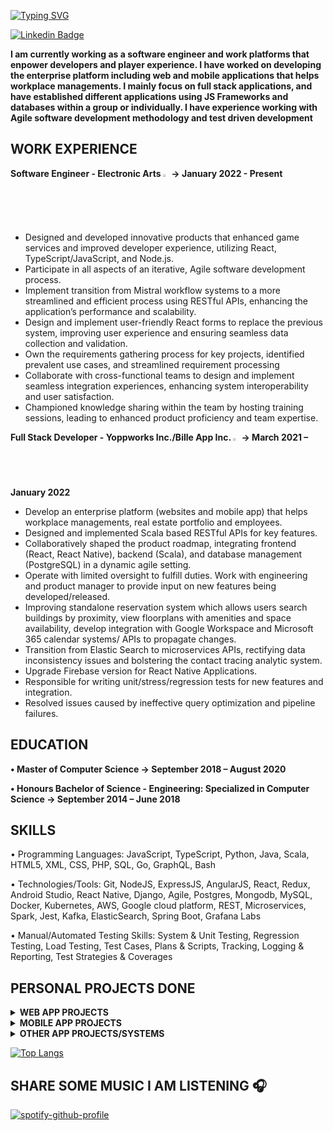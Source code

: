 [![Typing SVG](https://readme-typing-svg.demolab.com?font=Pixelify+Sans&size=30&duration=3000&pause=1000&color=000000C0&random=false&width=450&lines=%F0%9F%91%8B+Hey+there%2C+I+am+Gin.+;+I'm+a+software+developer+%F0%9F%91%A9%F0%9F%8F%BB%E2%80%8D%F0%9F%92%BB)](https://git.io/typing-svg)

<!--
**ginguan/ginguan** is a ✨ _special_ ✨ repository because its `README.md` (this file) appears on your GitHub profile.
**You can contact me at: 📫 .**
-->
[![Linkedin Badge](https://img.shields.io/badge/-YingjinGuan-blue?style=flat&logo=Linkedin&logoColor=white)](https://www.linkedin.com/in/yingjinguan)


**I am currently working as a software engineer and work platforms that enpower developers and player experience. I have worked on developing the enterprise platform including web and mobile applications that helps workplace managements. I mainly focus on full stack applications, and have established different applications using JS Frameworks and databases within a group or individually. I have experience working with Agile software development methodology and test driven development**

## WORK EXPERIENCE ##
**Software Engineer - Electronic Arts <img src="https://user-images.githubusercontent.com/22879067/153312026-a6f6dba0-4e14-4982-b0d1-2a8ac5549fc0.png" alt="drawing" width="2%" height="2%"/> ->                                                               January 2022 - Present**
- Designed and developed innovative products that enhanced game services and improved developer experience, utilizing React,
TypeScript/JavaScript, and Node.js.
- Participate in all aspects of an iterative, Agile software development process.
- Implement transition from Mistral workflow systems to a more streamlined and efficient process using RESTful APIs, enhancing the
application’s performance and scalability.
- Design and implement user-friendly React forms to replace the previous system, improving user experience and ensuring seamless
data collection and validation.
- Own the requirements gathering process for key projects, identified prevalent use cases, and streamlined requirement processing
- Collaborate with cross-functional teams to design and implement seamless integration experiences, enhancing system
interoperability and user satisfaction.
- Championed knowledge sharing within the team by hosting training sessions, leading to enhanced product proficiency and team
expertise.

**Full Stack Developer - Yoppworks Inc./Bille App Inc. <img src="https://user-images.githubusercontent.com/22879067/153311766-973b4fd9-f344-4d0e-8911-3fec93207894.png" alt="drawing" width="2%" height="2%"/> ->                                                               March 2021 – January 2022**
- Develop an enterprise platform (websites and mobile app) that helps workplace managements, real estate portfolio and employees.
- Designed and implemented Scala based RESTful APIs for key features.
- Collaboratively shaped the product roadmap, integrating frontend (React, React Native), backend (Scala), and database
management (PostgreSQL) in a dynamic agile setting.
- Operate with limited oversight to fulfill duties. Work with engineering and product manager to provide input on new features being
developed/released.
- Improving standalone reservation system which allows users search buildings by proximity, view floorplans with amenities and
space availability, develop integration with Google Workspace and Microsoft 365 calendar systems/ APIs to propagate changes.
- Transition from Elastic Search to microservices APIs, rectifying data inconsistency issues and bolstering the contact tracing analytic
system.
- Upgrade Firebase version for React Native Applications.
- Responsible for writing unit/stress/regression tests for new features and integration.
- Resolved issues caused by ineffective query optimization and pipeline failures.

## EDUCATION ##

**•	Master of Computer Science ->                                                               September 2018 – August 2020**

**•	Honours Bachelor of Science - Engineering: Specialized in Computer Science -> September 2014 – June 2018**

## SKILLS ##

•	Programming Languages: JavaScript, TypeScript, Python, Java, Scala, HTML5, XML, CSS, PHP, SQL, Go, GraphQL, Bash

•	Technologies/Tools: Git, NodeJS, ExpressJS, AngularJS, React, Redux, Android Studio, React Native, Django, Agile, Postgres, Mongodb, MySQL, Docker, Kubernetes, AWS, Google cloud platform, REST, Microservices, Spark, Jest, Kafka, ElasticSearch, Spring Boot, Grafana Labs

•	Manual/Automated Testing Skills: System & Unit Testing, Regression Testing, Load Testing, Test Cases, Plans & Scripts, Tracking, Logging & Reporting, Test Strategies & Coverages


## PERSONAL PROJECTS DONE ##
<details>
 <summary><b>WEB APP PROJECTS </b></summary>
•	<a href="https://github.com/ginguan/UI_Practice.git"  target="_blank">Music Product Website</a>: A frontend design web with 3 pages (intro, pricing, payment) with animation features. Using **ReactJS, HTML, CSS, JavaScript**

•	<a href="https://github.com/ginguan/react_login.git"  target="_blank">JWT Authentication System</a>: Website allow user to signup and signin using username, email, password and profile picture. The front-end is created with React Redux, React Router, Axios. Using **ReactJS, Express, HTML, CSS, JavaScript, Mongo atlas, JSON Web Token Authentication** 

•	Movie Database Website: a website allows user to search for movies/actors/directors and provides recommendation from different ranking, categories, set preferences, score the movies and write reviews. Using **PHP** to connect database and backend, **CSS, and HTML for frontend** and **PostgreSQL**.

•	<a href="https://github.com/JerryFZhang/ConferenceTravelGrantSystem"  target="_blank">Conference Travel Grant System</a>: a website for user for conference travel grant with traveling location and tuition. Using **Nodejs, Express.js, MongoDB** ang **jQuery**. 

•	Weather Website: a cross-platform smart weather application that indicates temperature changes compares to the previous day to give you a better understanding of your weather. Using **DarkSky API, Bootstrap, Node.js, CSS,** and **HTML, MongoDB**. 
<!--
•	Amazon Clone Website: an ECommerce website that looks similar to Amazon, with product list and information, allow clients to modify shopping cart and submit shipping address and pay. Using **Nodejs**, **ReactJS**, **Redux**, **MongoDB**.
-->

•	<a href="https://github.com/ginguan/CRUD_Practice_Backend"  target="_blank">TV Show Management Website</a>: An application that allows users to manage TV shows (create, delete, search, update information of tv shows) and displayed on calendar, generate today’s schedule(CSV) to user. Using **React, Redux, Spring Boot, PostgreSQL, Java, JavaScript.** https://github.com/ginguan/CRUD_Practice_Frontend 

• <a href="https://ginguan.github.io/Movie_Award/"  target="_blank">Movie Award Web</a>: A webpage that can search OMDB api for movies, and allow the user to save their favourite movies they feel should be up for nomination (Up to 5 nominations).  Using **HTML, Typescript, ReactJS**

•	<a href="https://github.com/ginguan/simpleTutorial"  target="_blank">Tutorials Management Application</a>: a web application allows users create, delete, search, update information of tutorials. Using **HTML, Typescript, AngularJS**. 
</details>

<details>
 <summary><b>MOBILE APP PROJECTS </b></summary>

•	<a href="https://github.com/ginguan/employeeapp"  target="_blank">Employee Management Mobile Application</a>: a mobile application that allows a company to store details on an employee information such as name, position, salary, picture, etc. includes camera access, images upload. Using **React Native, Node.js and express.js** and **MongoDB**. 

•	<a href="https://github.com/ginguan/youtube-clone"  target="_blank">YouTube Clone Mobile App</a>: a mobile application that allows user to make clone of youtube app using YouTube api. includes how to add dark mode, toggle button to toggle theme. Using **React Native**. 

•	Weather Mobile App: a mobile application that show the weather conditions of any city. includes autocomplete when user types, save city name on device storage. Using **React Native**.

•	Football Tournament Android Application: an android application that allows users to set and fill information for the knockout, round robin and knockout round robin tournaments. Frontend using **Android Studio** with XML and backend using **Java** programming.
</details>

<details>
 <summary><b>OTHER APP PROJECTS/SYSTEMS</b></summary>

•	<a href="https://github.com/GabiRepare/SMTravel.git"  target="_blank">SM Travel Calling System</a>: this is based on the Modelling and Simulation Study process to create High-level Conceptual Model using **Java**, detailed conceptual model and simulation program of a calling system to handle call request of a travel office. At the end, a set of experiments are designed and carried out with the simulation program that provides sufficient to achieve the goals of the project. 

•	<a href="https://github.com/xtstc131/CSI5147_Final_Project"  target="_blank">Unity 3D Game</a>: 3D ball balance game using **Unity 3D** and **C#**.   


•	Facial Landmark Detection and Face Mesh Export: using iOS device to detect human face and analyze facial features and export 3D face mesh. Modify face mesh deformation using **Python**.

•	 Implement Machine Learning Algoithm for Predicting Online Bids are Made by Robot or Human: using **MySQL** to preprocess the dataset and using Jupyter Notebook(**Python**) for algorithm implementation. 

•	Product Pricing from Crowdsourcing Data Mart: a project involving large scale dataset for physical design of datamart, data staging, OLAP queries, business intelligence dashboard, and data visualization. Using **Microsoft SQL, Knime**. 

•	Car Rental System: A simple **Java** system that allows users to rent car for choosing dates, car model and get a total summary for final expenses. 
</details>

[![Top Langs](https://github-readme-stats.vercel.app/api/top-langs/?username=ginguan&layout=compact&show_icons=true)](https://github.com/ginguan/github-readme-stats)

## SHARE SOME MUSIC I AM LISTENING 🎧 ## 
[![spotify-github-profile](https://spotify-github-profile.vercel.app/api/view?uid=ux8hmewvah60mppog68eu8kjx&cover_image=false&theme=default&show_offline=false&background_color=121212&interchange=true&bar_color_cover=false)](https://github.com/kittinan/spotify-github-profile)

